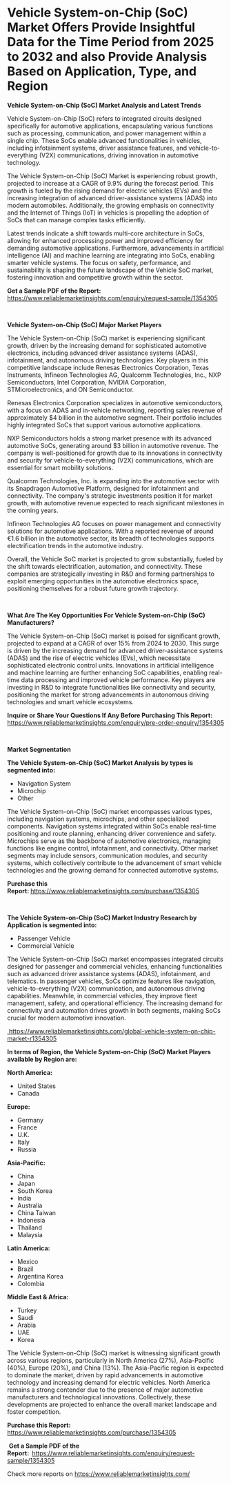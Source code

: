 <p><h1>Vehicle System-on-Chip (SoC) Market Offers Provide Insightful Data for the Time Period from 2025 to 2032 and also Provide Analysis Based on Application, Type, and Region</h1></p><p><strong>Vehicle System-on-Chip (SoC) Market Analysis and Latest Trends</strong></p>
<p><p>Vehicle System-on-Chip (SoC) refers to integrated circuits designed specifically for automotive applications, encapsulating various functions such as processing, communication, and power management within a single chip. These SoCs enable advanced functionalities in vehicles, including infotainment systems, driver assistance features, and vehicle-to-everything (V2X) communications, driving innovation in automotive technology.</p><p>The Vehicle System-on-Chip (SoC) Market is experiencing robust growth, projected to increase at a CAGR of 9.9% during the forecast period. This growth is fueled by the rising demand for electric vehicles (EVs) and the increasing integration of advanced driver-assistance systems (ADAS) into modern automobiles. Additionally, the growing emphasis on connectivity and the Internet of Things (IoT) in vehicles is propelling the adoption of SoCs that can manage complex tasks efficiently.</p><p>Latest trends indicate a shift towards multi-core architecture in SoCs, allowing for enhanced processing power and improved efficiency for demanding automotive applications. Furthermore, advancements in artificial intelligence (AI) and machine learning are integrating into SoCs, enabling smarter vehicle systems. The focus on safety, performance, and sustainability is shaping the future landscape of the Vehicle SoC market, fostering innovation and competitive growth within the sector.</p></p>
<p><strong>Get a Sample PDF of the Report:&nbsp;</strong> <a href="https://www.reliablemarketinsights.com/enquiry/request-sample/1354305?utm_campaign=3314&utm_medium=2&utm_source=Github&utm_content=ia&utm_term=31032025&utm_id=vehicle-system-on-chip-soc">https://www.reliablemarketinsights.com/enquiry/request-sample/1354305</a></p>
<p>&nbsp;</p>
<p><strong>Vehicle System-on-Chip (SoC) Major Market Players</strong></p>
<p><p>The Vehicle System-on-Chip (SoC) market is experiencing significant growth, driven by the increasing demand for sophisticated automotive electronics, including advanced driver assistance systems (ADAS), infotainment, and autonomous driving technologies. Key players in this competitive landscape include Renesas Electronics Corporation, Texas Instruments, Infineon Technologies AG, Qualcomm Technologies, Inc., NXP Semiconductors, Intel Corporation, NVIDIA Corporation, STMicroelectronics, and ON Semiconductor.</p><p>Renesas Electronics Corporation specializes in automotive semiconductors, with a focus on ADAS and in-vehicle networking, reporting sales revenue of approximately $4 billion in the automotive segment. Their portfolio includes highly integrated SoCs that support various automotive applications. </p><p>NXP Semiconductors holds a strong market presence with its advanced automotive SoCs, generating around $3 billion in automotive revenue. The company is well-positioned for growth due to its innovations in connectivity and security for vehicle-to-everything (V2X) communications, which are essential for smart mobility solutions.</p><p>Qualcomm Technologies, Inc. is expanding into the automotive sector with its Snapdragon Automotive Platform, designed for infotainment and connectivity. The company's strategic investments position it for market growth, with automotive revenue expected to reach significant milestones in the coming years.</p><p>Infineon Technologies AG focuses on power management and connectivity solutions for automotive applications. With a reported revenue of around €1.6 billion in the automotive sector, its breadth of technologies supports electrification trends in the automotive industry.</p><p>Overall, the Vehicle SoC market is projected to grow substantially, fueled by the shift towards electrification, automation, and connectivity. These companies are strategically investing in R&D and forming partnerships to exploit emerging opportunities in the automotive electronics space, positioning themselves for a robust future growth trajectory.</p></p>
<p>&nbsp;</p>
<p><strong>What Are The Key Opportunities For Vehicle System-on-Chip (SoC) Manufacturers?</strong></p>
<p><p>The Vehicle System-on-Chip (SoC) market is poised for significant growth, projected to expand at a CAGR of over 15% from 2024 to 2030. This surge is driven by the increasing demand for advanced driver-assistance systems (ADAS) and the rise of electric vehicles (EVs), which necessitate sophisticated electronic control units. Innovations in artificial intelligence and machine learning are further enhancing SoC capabilities, enabling real-time data processing and improved vehicle performance. Key players are investing in R&D to integrate functionalities like connectivity and security, positioning the market for strong advancements in autonomous driving technologies and smart vehicle ecosystems.</p></p>
<p><strong>Inquire or Share Your Questions If Any Before Purchasing This Report:</strong> <a href="https://www.reliablemarketinsights.com/enquiry/pre-order-enquiry/1354305?utm_campaign=3314&utm_medium=2&utm_source=Github&utm_content=ia&utm_term=31032025&utm_id=vehicle-system-on-chip-soc">https://www.reliablemarketinsights.com/enquiry/pre-order-enquiry/1354305</a></p>
<p>&nbsp;</p>
<p><strong>Market Segmentation</strong></p>
<p><strong>The Vehicle System-on-Chip (SoC) Market Analysis by types is segmented into:</strong></p>
<p><ul><li>Navigation System</li><li>Microchip</li><li>Other</li></ul></p>
<p><p>The Vehicle System-on-Chip (SoC) market encompasses various types, including navigation systems, microchips, and other specialized components. Navigation systems integrated within SoCs enable real-time positioning and route planning, enhancing driver convenience and safety. Microchips serve as the backbone of automotive electronics, managing functions like engine control, infotainment, and connectivity. Other market segments may include sensors, communication modules, and security systems, which collectively contribute to the advancement of smart vehicle technologies and the growing demand for connected automotive systems.</p></p>
<p><strong>Purchase this Report:&nbsp;</strong><a href="https://www.reliablemarketinsights.com/purchase/1354305?utm_campaign=3314&utm_medium=2&utm_source=Github&utm_content=ia&utm_term=31032025&utm_id=vehicle-system-on-chip-soc">https://www.reliablemarketinsights.com/purchase/1354305</a></p>
<p>&nbsp;</p>
<p><strong>The Vehicle System-on-Chip (SoC) Market Industry Research by Application is segmented into:</strong></p>
<p><ul><li>Passenger Vehicle</li><li>Commercial Vehicle</li></ul></p>
<p><p>The Vehicle System-on-Chip (SoC) market encompasses integrated circuits designed for passenger and commercial vehicles, enhancing functionalities such as advanced driver assistance systems (ADAS), infotainment, and telematics. In passenger vehicles, SoCs optimize features like navigation, vehicle-to-everything (V2X) communication, and autonomous driving capabilities. Meanwhile, in commercial vehicles, they improve fleet management, safety, and operational efficiency. The increasing demand for connectivity and automation drives growth in both segments, making SoCs crucial for modern automotive innovation.</p></p>
<p><a href="https://www.reliablemarketinsights.com/global-vehicle-system-on-chip-market-r1354305?utm_campaign=3314&utm_medium=2&utm_source=Github&utm_content=ia&utm_term=31032025&utm_id=vehicle-system-on-chip-soc">&nbsp;https://www.reliablemarketinsights.com/global-vehicle-system-on-chip-market-r1354305</a></p>
<p><strong>In terms of Region, the Vehicle System-on-Chip (SoC) Market Players available by Region are:</strong></p>
<p>
    <p> <strong> North America: </strong>
        <ul>
            <li>United States</li>
            <li>Canada</li>
        </ul>
        </p> 
    <p> <strong> Europe: </strong>
        <ul>
            <li>Germany</li>
            <li>France</li>
            <li>U.K.</li>
            <li>Italy</li>
            <li>Russia</li>
        </ul>
        </p> 
    <p> <strong> Asia-Pacific: </strong>
        <ul>
            <li>China</li>
            <li>Japan</li>
            <li>South Korea</li>
            <li>India</li>
            <li>Australia</li>
            <li>China Taiwan</li>
            <li>Indonesia</li>
            <li>Thailand</li>
            <li>Malaysia</li>
        </ul>
        </p> 
    <p> <strong> Latin America: </strong>
        <ul>
            <li>Mexico</li>
            <li>Brazil</li>
            <li>Argentina Korea</li>
            <li>Colombia</li>
        </ul>
        </p> 
    <p> <strong> Middle East & Africa: </strong>
        <ul>
            <li>Turkey</li>
            <li>Saudi</li>
            <li>Arabia</li>
            <li>UAE</li>
            <li>Korea</li>
        </ul>
    </p>
    </p>
<p><p>The Vehicle System-on-Chip (SoC) market is witnessing significant growth across various regions, particularly in North America (27%), Asia-Pacific (40%), Europe (20%), and China (13%). The Asia-Pacific region is expected to dominate the market, driven by rapid advancements in automotive technology and increasing demand for electric vehicles. North America remains a strong contender due to the presence of major automotive manufacturers and technological innovations. Collectively, these developments are projected to enhance the overall market landscape and foster competition.</p></p>
<p><strong>Purchase this Report: </strong><a href="https://www.reliablemarketinsights.com/purchase/1354305?utm_campaign=3314&utm_medium=2&utm_source=Github&utm_content=ia&utm_term=31032025&utm_id=vehicle-system-on-chip-soc">https://www.reliablemarketinsights.com/purchase/1354305</a></p>
<p>&nbsp;<strong>Get a Sample PDF of the Report:&nbsp;&nbsp;</strong><a href="https://www.reliablemarketinsights.com/enquiry/request-sample/1354305?utm_campaign=3314&utm_medium=2&utm_source=Github&utm_content=ia&utm_term=31032025&utm_id=vehicle-system-on-chip-soc">https://www.reliablemarketinsights.com/enquiry/request-sample/1354305</a></p>
<p><strong></strong></p>
<p>Check more reports on <a href="https://www.reliablemarketinsights.com/?utm_campaign=3314&utm_medium=2&utm_source=Github&utm_content=ia&utm_term=31032025&utm_id=vehicle-system-on-chip-soc">https://www.reliablemarketinsights.com/</a></p>